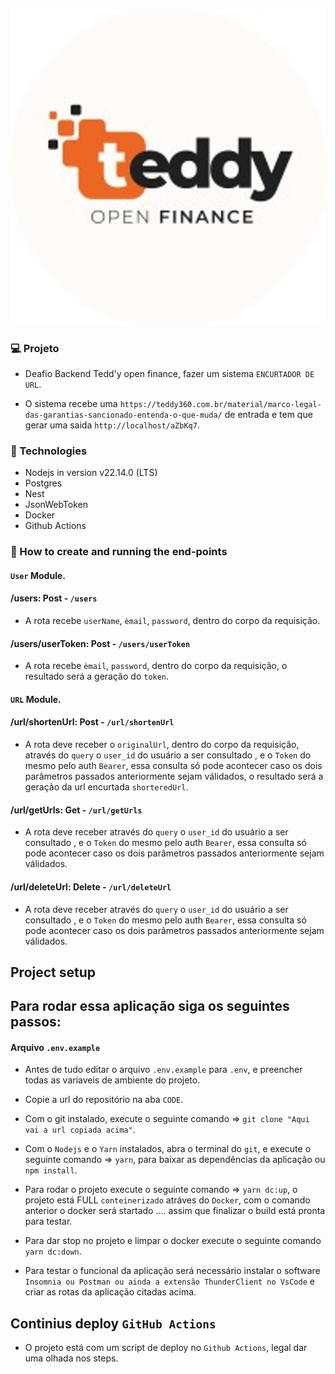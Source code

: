 <p align="center">
    <img src="screens/logo.png" alt="demonstration"/>
</p>

### 💻 Projeto

 - Deafio Backend Tedd'y open finance, fazer um sistema `ENCURTADOR DE URL`.

 - O sistema recebe uma `https://teddy360.com.br/material/marco-legal-das-garantias-sancionado-entenda-o-que-muda/` de entrada e tem que gerar uma saida `http://localhost/aZbKq7`.

 ### 🚀 Technologies

- Nodejs in version v22.14.0 (LTS)
- Postgres 
- Nest
- JsonWebToken
- Docker
- Github Actions

### 🚀 How to create and running the end-points 

#### `User` Module.

#### /users: Post - `/users`

- A rota recebe `userName`, `èmail`, `password`, dentro do corpo da requisição.

#### /users/userToken: Post - `/users/userToken`

- A rota recebe `èmail`, `password`, dentro do corpo da requisição, o resultado será a geração do `token`.

#### `URL` Module.

#### /url/shortenUrl: Post - `/url/shortenUrl`

- A rota deve receber o `originalUrl`, dentro do corpo da requisição, através do `query` o `user_id` do usuário a ser consultado , e o `Token` do mesmo pelo auth `Bearer`, essa consulta só pode acontecer caso os dois parâmetros passados anteriormente sejam válidados, o resultado será a geração da url encurtada `shorteredUrl`.

#### /url/getUrls: Get - `/url/getUrls`

- A rota deve receber através do `query` o `user_id` do usuário a ser consultado , e o `Token` do mesmo pelo auth `Bearer`, essa consulta só pode acontecer caso os dois parâmetros passados anteriormente sejam válidados.

#### /url/deleteUrl: Delete - `/url/deleteUrl`

- A rota deve receber através do `query` o `user_id` do usuário a ser consultado , e o `Token` do mesmo pelo auth `Bearer`, essa consulta só pode acontecer caso os dois parâmetros passados anteriormente sejam válidados.

## Project setup

## Para rodar essa aplicação siga os seguintes passos:

#### Arquivo `.env.example`

- Antes de tudo editar o arquivo `.env.example` para `.env`, e preencher todas as variaveis de ambiente do projeto.

- Copie a url do repositório na aba `CODE`.
- Com o git instalado, execute o seguinte comando => `git clone "Aqui vai a url copiada acima"`.
- Com o `Nodejs` e o `Yarn` instalados, abra o terminal do `git`, e execute o seguinte comando => `yarn`, para baixar as dependências da aplicação ou `npm install`.
- Para rodar o projeto execute o seguinte comando => `yarn dc:up`, o projeto está FULL `conteinerizado` atráves do `Docker`, com o comando anterior o docker será startado .... assim que finalizar o build está pronta para testar.
- Para dar stop no projeto e limpar o docker execute o seguinte comando `yarn dc:down`.
- Para testar o funcional da aplicação será necessário instalar o software `Insomnia ou Postman ou ainda a extensão ThunderClient no VsCode` e criar as rotas da aplicação citadas acima.

## Continius deploy `GitHub Actions`

- O projeto está com um script de deploy no `Github Actions`, legal dar uma olhada nos steps.



